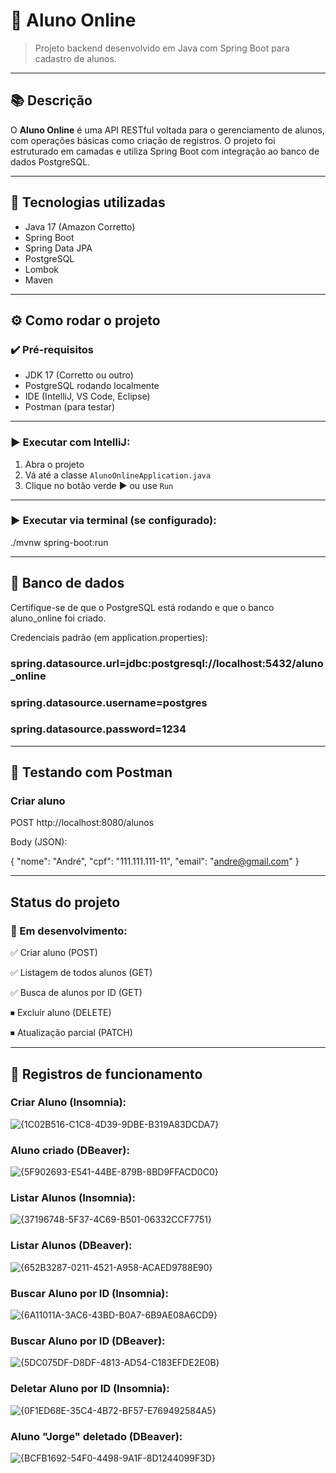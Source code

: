 # 📘 Aluno Online

> Projeto backend desenvolvido em Java com Spring Boot para cadastro de alunos.

---

## 📚 Descrição

O **Aluno Online** é uma API RESTful voltada para o gerenciamento de alunos, com operações básicas como criação de registros. O projeto foi estruturado em camadas e utiliza Spring Boot com integração ao banco de dados PostgreSQL.

---

## 🚀 Tecnologias utilizadas

- Java 17 (Amazon Corretto)
- Spring Boot
- Spring Data JPA
- PostgreSQL
- Lombok
- Maven

---

## ⚙️ Como rodar o projeto

### ✔️ Pré-requisitos

- JDK 17 (Corretto ou outro)
- PostgreSQL rodando localmente
- IDE (IntelliJ, VS Code, Eclipse)
- Postman (para testar)

---

### ▶️ Executar com IntelliJ:

1. Abra o projeto
2. Vá até a classe `AlunoOnlineApplication.java`
3. Clique no botão verde ▶️ ou use `Run`

---

### ▶️ Executar via terminal (se configurado):

./mvnw spring-boot:run

---

## 💾 Banco de dados
Certifique-se de que o PostgreSQL está rodando e que o banco aluno_online foi criado.

Credenciais padrão (em application.properties):

### spring.datasource.url=jdbc:postgresql://localhost:5432/aluno_online
### spring.datasource.username=postgres
### spring.datasource.password=1234

---

## 📨 Testando com Postman
### Criar aluno

POST http://localhost:8080/alunos

Body (JSON):

{
  "nome": "André",
  "cpf": "111.111.111-11",
  "email": "andre@gmail.com"
}

---

## Status do projeto
### 🚧 Em desenvolvimento:

✅ Criar aluno (POST)

✅ Listagem de todos alunos (GET)

✅ Busca de alunos por ID (GET)

⏹ Excluir aluno (DELETE)

⏹ Atualização parcial (PATCH)

---

## 📸 Registros de funcionamento
### Criar Aluno (Insomnia):
![{1C02B516-C1C8-4D39-9DBE-B319A83DCDA7}](https://github.com/user-attachments/assets/2a9ee4ed-7797-46e2-8575-818a82fc9bd2)
### Aluno criado (DBeaver):
![{5F902693-E541-44BE-879B-8BD9FFACD0C0}](https://github.com/user-attachments/assets/7af05459-7a1b-452c-8785-a03873a6ae8c)
### Listar Alunos (Insomnia):
![{37196748-5F37-4C69-B501-06332CCF7751}](https://github.com/user-attachments/assets/21485694-bc8f-49f2-9eb7-c803b0b94023)
### Listar Alunos (DBeaver):
![{652B3287-0211-4521-A958-ACAED9788E90}](https://github.com/user-attachments/assets/68f295c5-b5da-4141-91ef-a78da5cd5318)
### Buscar Aluno por ID (Insomnia):
![{6A11011A-3AC6-43BD-B0A7-6B9AE08A6CD9}](https://github.com/user-attachments/assets/b1030359-1b77-4c0b-bc36-6beae6f208b4)
### Buscar Aluno por ID (DBeaver):
![{5DC075DF-D8DF-4813-AD54-C183EFDE2E0B}](https://github.com/user-attachments/assets/673868b3-30a9-41b9-b50e-08ff452b9c6d)
### Deletar Aluno por ID (Insomnia):
![{0F1ED68E-35C4-4B72-BF57-E769492584A5}](https://github.com/user-attachments/assets/de0553b4-8d20-4bb9-b3ca-29b40f652c85)
### Aluno "Jorge" deletado (DBeaver):
![{BCFB1692-54F0-4498-9A1F-8D1244099F3D}](https://github.com/user-attachments/assets/b2f1a878-3f78-46f5-b8b4-2fcd1b2b02d7)
